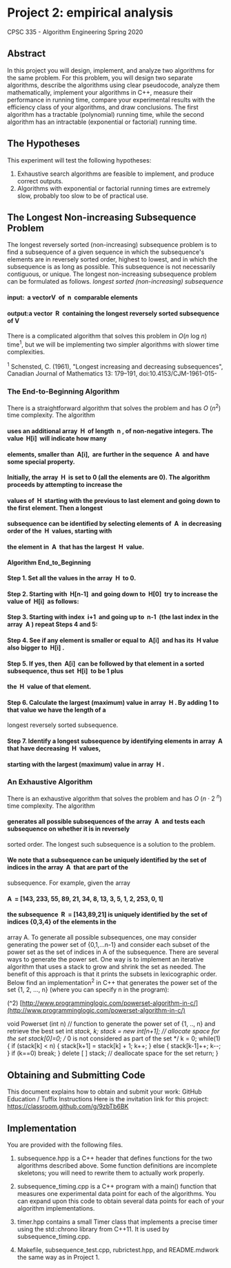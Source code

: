 # Project 2: empirical analysis

CPSC 335 - Algorithm Engineering
Spring 2020

## Abstract

In this project you will design, implement, and analyze two algorithms for the same problem. For this
problem, you will design two separate algorithms, describe the algorithms using clear pseudocode, analyze
them mathematically, implement your algorithms in C++, measure their performance in running time,
compare your experimental results with the efficiency class of your algorithms, and draw conclusions. The
first algorithm has a tractable (polynomial) running time, while the second algorithm has an intractable
(exponential or factorial) running time.

## The Hypotheses

This experiment will test the following hypotheses:

1. Exhaustive search algorithms are feasible to implement, and produce correct outputs.
2. Algorithms with exponential or factorial running times are extremely slow, probably too slow to be
    of practical use.

## The Longest Non-increasing Subsequence Problem

The longest reversely sorted (non-increasing) subsequence problem is to find a subsequence of a given
sequence in which the subsequence's elements are in reversely sorted order, highest to lowest, and in which
the subsequence is as long as possible. This subsequence is not necessarily contiguous, or unique. The longest
non-increasing subsequence problem can be formulated as follows.
_longest sorted (non-increasing) subsequence_

#### input: ​ a vector ​ V ​ of ​ n ​ comparable elements

#### output: ​ a vector ​ R ​ containing the longest reversely sorted subsequence of ​ V

There is a complicated algorithm that solves this problem in _O_(_n_ log _n_) time<sup>1</sup>, but we will be implementing
two simpler algorithms with slower time complexities.

<sup>1</sup> Schensted, C. (1961), "Longest increasing and decreasing subsequences", Canadian Journal of Mathematics 13:
179–191, doi:10.4153/CJM-1961-015-


### The End-to-Beginning Algorithm

There is a straightforward algorithm that solves the problem and has _O_ (_n_<sup>2</sup>) time complexity. The algorithm

#### uses an additional array ​ H ​ of length ​ n ​, of non-negative integers. The value ​ H[i] ​ will indicate how many

#### elements, smaller than ​ A[i], ​ are further in the sequence ​ A ​ and have some special property.

#### Initially, the array ​ H ​ is set to 0 (all the elements are 0). The algorithm proceeds by attempting to increase the

#### values of ​ H ​ starting with the previous to last element and going down to the first element. Then a longest

#### subsequence can be identified by selecting elements of ​ A ​ in decreasing order of the ​ H ​ values, starting with

#### the element in ​ A ​ that has the largest ​ H ​ value.

**Algorithm End_to_Beginning**

#### Step 1​. Set all the values in the array ​ H ​ to 0.

#### Step 2​. Starting with ​ H[n-1] ​ and going down to ​ H[0] ​ try to increase the value of ​ H[i] ​ as follows:

#### Step 3​. Starting with index ​ i+1 ​ and going up to ​ n-1 ​ (the last index in the array ​ A ​) repeat Steps 4 and 5:

#### Step 4​. See if any element is smaller or equal to ​ A[i] ​ and has its ​ H ​ value also bigger to ​ H[i] ​.

#### Step 5​. If yes, then ​ A[i] ​ can be followed by that element in a sorted subsequence, thus set ​ H[i] ​ to be 1 plus

#### the ​ H ​ value of that element.

#### Step 6​. Calculate the largest (maximum) value in array ​ H ​. By adding 1 to that value we have the length of a

longest reversely sorted subsequence.

#### Step 7​. Identify a longest subsequence by identifying elements in array ​ A ​ that have decreasing ​ H ​ values,

#### starting with the largest (maximum) value in array ​ H ​.

### An Exhaustive Algorithm

There is an exhaustive algorithm that solves the problem and has _O_ (_n_ · 2 <sup>_n_</sup>) time complexity. The algorithm

#### generates all possible subsequences of the array ​ A ​ and tests each subsequence on whether it is in reversely

sorted order. The longest such subsequence is a solution to the problem.

#### We note that a subsequence can be uniquely identified by the set of indices in the array ​ A ​ that are part of the

subsequence. For example, given the array

#### A ​ = [143, 233, 55, 89, 21, 34, 8, 13, 3, 5, 1, 2, 253, 0, 1]

#### the subsequence ​ R ​ = [143,89,21] is uniquely identified by the set of indices {0,3,4} of the elements in the

array A.
To generate all possible subsequences, one may consider generating the power set of {0,1,...n-1} and consider
each subset of the power set as the set of indices in A of the subsequence.
There are several ways to generate the power set. One way is to implement an iterative algorithm that uses a
stack to grow and shrink the set as needed. The benefit of this approach is that it prints the subsets in
lexicographic order. Below find an implementation<sup>2</sup> in C++ that generates the power set of the set {1, 2, ...,
n} (where you can specify n in the program):

(^2) [http://www.programminglogic.com/powerset-algorithm-in-c/](http://www.programminglogic.com/powerset-algorithm-in-c/)


void Powerset (int n)
// function to generate the power set of {1, .., n} and retrieve the best set
int *stack, k;
stack = new int[n+1]; // allocate space for the set
stack[0]=0; /* 0 is not considered as part of the set */
k = 0;
while(1) {
if (stack[k] < n) {
stack[k+1] = stack[k] + 1;
k++;
}
else {
stack[k-1]++;
k--;
}
if (k==0) break;
}
delete [ ] stack; // deallocate space for the set
return;
}

## Obtaining and Submitting Code

This document explains how to obtain and submit your work:
GitHub Education / Tuffix Instructions
Here is the invitation link for this project:
https://classroom.github.com/g/9zbTb6BK

## Implementation

You are provided with the following files.

1. subsequence.hpp​ is a C++ header that defines functions for the two algorithms described
    above. Some function definitions are incomplete skeletons; you will need to rewrite them to actually
    work properly.
2. subsequence_timing.cpp​ is a C++ program with a ​main()​ function that measures one
    experimental data point for each of the algorithms. You can expand upon this code to obtain several
    data points for each of your algorithm implementations.


3. timer.hpp​ contains a small ​Timer​ class that implements a precise timer using the
    std::chrono​ library from C++11. It is used by ​subsequence_timing.cpp​.
4. Makefile​, ​subsequence_test.cpp​, ​rubrictest.hpp​, and ​README.md​ work the
    same way as in Project 1.
